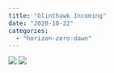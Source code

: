 ```yaml
---
title: "Glinthawk Incoming"
date: "2020-10-22"
categories: 
  - "horizon-zero-dawn"
---
```


[![](images/Bird-incoming-scaled-1.jpg)](images/Bird-incoming-scaled-1.jpg)
[![](images/Bird-incoming-scaled-1.jpg)](images/Bird-incoming-scaled-1.jpg)
